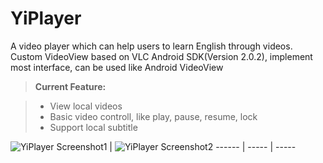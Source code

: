 # YiPlayer
A video player which can help users to learn English through videos. 
Custom VideoView based on VLC Android SDK(Version 2.0.2), implement most interface, can be used like Android VideoView
> **Current Feature:**

> - View local videos
> - Basic video controll, like play, pause, resume, lock
> - Support local subtitle

![YiPlayer Screenshot1](https://github.com/Shirlman/YiPlayer/blob/master/images/com.shirlman.yiplayer_video_controller.png) | ![YiPlayer Screenshot2](https://github.com/Shirlman/YiPlayer/blob/master/images/com.shirlman.yiplayer_main_activity.png) 
------ | -----  | -----
